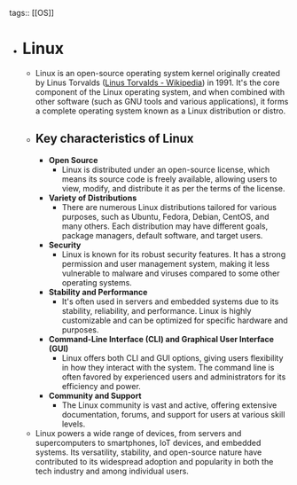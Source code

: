 tags:: [[OS]]

- # Linux
	- Linux is an open-source operating system kernel originally created by Linus Torvalds ([Linus Torvalds - Wikipedia](https://en.wikipedia.org/wiki/Linus_Torvalds)) in 1991. It's the core component of the Linux operating system, and when combined with other software (such as GNU tools and various applications), it forms a complete operating system known as a Linux distribution or distro.
	- ## Key characteristics of Linux
		- **Open Source**
			- Linux is distributed under an open-source license, which means its source code is freely available, allowing users to view, modify, and distribute it as per the terms of the license.
		- **Variety of Distributions**
			- There are numerous Linux distributions tailored for various purposes, such as Ubuntu, Fedora, Debian, CentOS, and many others. Each distribution may have different goals, package managers, default software, and target users.
		- **Security**
			- Linux is known for its robust security features. It has a strong permission and user management system, making it less vulnerable to malware and viruses compared to some other operating systems.
		- **Stability and Performance**
			- It's often used in servers and embedded systems due to its stability, reliability, and performance. Linux is highly customizable and can be optimized for specific hardware and purposes.
		- **Command-Line Interface (CLI) and Graphical User Interface (GUI)**
			- Linux offers both CLI and GUI options, giving users flexibility in how they interact with the system. The command line is often favored by experienced users and administrators for its efficiency and power.
		- **Community and Support**
			- The Linux community is vast and active, offering extensive documentation, forums, and support for users at various skill levels.
	- Linux powers a wide range of devices, from servers and supercomputers to smartphones, IoT devices, and embedded systems. Its versatility, stability, and open-source nature have contributed to its widespread adoption and popularity in both the tech industry and among individual users.